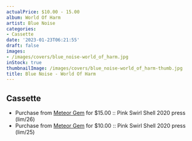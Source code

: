 ```yaml
---
actualPrice: $10.00 - 15.00
album: World Of Harm
artist: Blue Noise
categories:
- Cassette
date: '2023-01-23T06:21:55'
draft: false
images:
- /images/covers/blue_noise-world_of_harm.jpg
inStock: true
thumbnailImage: /images/covers/blue_noise-world_of_harm-thumb.jpg
title: Blue Noise - World Of Harm
---
```


## Cassette
* Purchase from [Meteor Gem](https://meteor-gem.com/products/blue-noise-world-of-harm-cassette) for $15.00 :: Pink Swirl Shell 2020 press (lim/26)
* Purchase from [Meteor Gem](https://meteor-gem.com/products/blue-noise-world-of-harm-cassette) for $10.00 :: Pink Swirl Shell 2020 press (lim/25)
